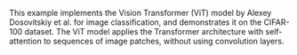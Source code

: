 This example implements the Vision Transformer (ViT) model by Alexey Dosovitskiy et al. for image classification, and demonstrates it on the CIFAR-100 dataset. The ViT model applies the Transformer architecture with self-attention to sequences of image patches, without using convolution layers.
